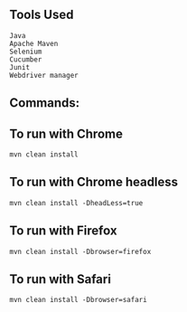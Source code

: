 ## Tools Used
```
Java 
Apache Maven 
Selenium 
Cucumber
Junit
Webdriver manager
```

## Commands:

## To run with Chrome
```
mvn clean install
```
## To run with Chrome headless
```
mvn clean install -DheadLess=true
```
## To run with Firefox
```
mvn clean install -Dbrowser=firefox
```
## To run with Safari
```
mvn clean install -Dbrowser=safari
```